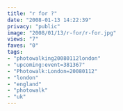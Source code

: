 ```yaml
---
title: "r for ?"
date: "2008-01-13 14:22:39"
privacy: "public"
image: "2008/01/13/r-for/r-for.jpg"
views: "7"
faves: "0"
tags:
- "photowalking20080112london"
- "upcoming:event=381367"
- "Photowalk:London=20080112"
- "london"
- "england"
- "photowalk"
- "uk"
---
```


